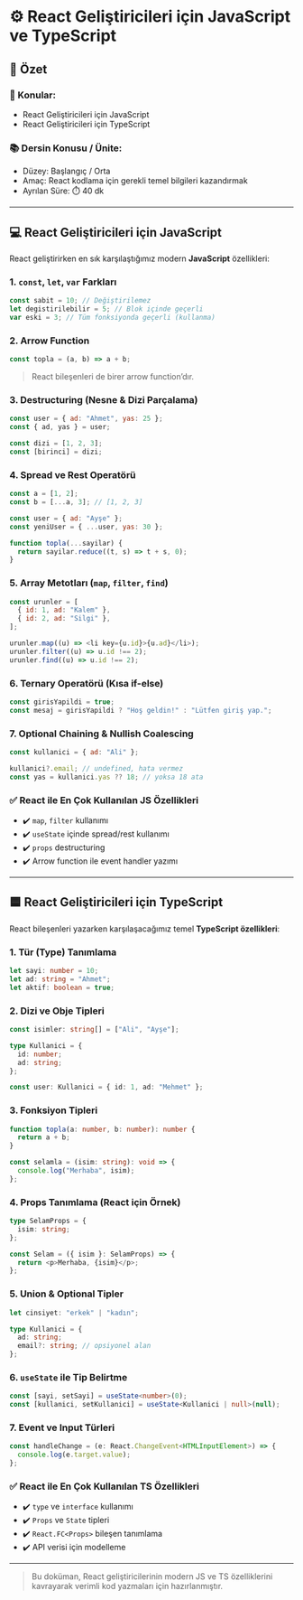 # ⚙️ React Geliştiricileri için JavaScript ve TypeScript

## 📌 Özet

### 🎯 Konular:

- React Geliştiricileri için JavaScript
- React Geliştiricileri için TypeScript

### 📚 Dersin Konusu / Ünite:

- Düzey: Başlangıç / Orta
- Amaç: React kodlama için gerekli temel bilgileri kazandırmak
- Ayrılan Süre: ⏱️ 40 dk

---

## 💻 React Geliştiricileri için JavaScript

React geliştirirken en sık karşılaştığımız modern **JavaScript** özellikleri:

### 1. `const`, `let`, `var` Farkları

```js
const sabit = 10; // Değiştirilemez
let degistirilebilir = 5; // Blok içinde geçerli
var eski = 3; // Tüm fonksiyonda geçerli (kullanma)
```

### 2. Arrow Function

```js
const topla = (a, b) => a + b;
```

> React bileşenleri de birer arrow function’dır.

### 3. Destructuring (Nesne & Dizi Parçalama)

```js
const user = { ad: "Ahmet", yas: 25 };
const { ad, yas } = user;

const dizi = [1, 2, 3];
const [birinci] = dizi;
```

### 4. Spread ve Rest Operatörü

```js
const a = [1, 2];
const b = [...a, 3]; // [1, 2, 3]

const user = { ad: "Ayşe" };
const yeniUser = { ...user, yas: 30 };

function topla(...sayilar) {
  return sayilar.reduce((t, s) => t + s, 0);
}
```

### 5. Array Metotları (`map`, `filter`, `find`)

```js
const urunler = [
  { id: 1, ad: "Kalem" },
  { id: 2, ad: "Silgi" },
];

urunler.map((u) => <li key={u.id}>{u.ad}</li>);
urunler.filter((u) => u.id !== 2);
urunler.find((u) => u.id !== 2);
```

### 6. Ternary Operatörü (Kısa if-else)

```js
const girisYapildi = true;
const mesaj = girisYapildi ? "Hoş geldin!" : "Lütfen giriş yap.";
```

### 7. Optional Chaining & Nullish Coalescing

```js
const kullanici = { ad: "Ali" };

kullanici?.email; // undefined, hata vermez
const yas = kullanici.yas ?? 18; // yoksa 18 ata
```

### ✅ React ile En Çok Kullanılan JS Özellikleri

- ✔️ `map`, `filter` kullanımı
- ✔️ `useState` içinde spread/rest kullanımı
- ✔️ `props` destructuring
- ✔️ Arrow function ile event handler yazımı

---

## 🟦 React Geliştiricileri için TypeScript

React bileşenleri yazarken karşılaşacağımız temel **TypeScript özellikleri**:

### 1. Tür (Type) Tanımlama

```ts
let sayi: number = 10;
let ad: string = "Ahmet";
let aktif: boolean = true;
```

### 2. Dizi ve Obje Tipleri

```ts
const isimler: string[] = ["Ali", "Ayşe"];

type Kullanici = {
  id: number;
  ad: string;
};

const user: Kullanici = { id: 1, ad: "Mehmet" };
```

### 3. Fonksiyon Tipleri

```ts
function topla(a: number, b: number): number {
  return a + b;
}

const selamla = (isim: string): void => {
  console.log("Merhaba", isim);
};
```

### 4. Props Tanımlama (React için Örnek)

```ts
type SelamProps = {
  isim: string;
};

const Selam = ({ isim }: SelamProps) => {
  return <p>Merhaba, {isim}</p>;
};
```

### 5. Union & Optional Tipler

```ts
let cinsiyet: "erkek" | "kadın";

type Kullanici = {
  ad: string;
  email?: string; // opsiyonel alan
};
```

### 6. `useState` ile Tip Belirtme

```ts
const [sayi, setSayi] = useState<number>(0);
const [kullanici, setKullanici] = useState<Kullanici | null>(null);
```

### 7. Event ve Input Türleri

```ts
const handleChange = (e: React.ChangeEvent<HTMLInputElement>) => {
  console.log(e.target.value);
};
```

### ✅ React ile En Çok Kullanılan TS Özellikleri

- ✔️ `type` ve `interface` kullanımı
- ✔️ `Props` ve `State` tipleri
- ✔️ `React.FC<Props>` bileşen tanımlama
- ✔️ API verisi için modelleme

---

> Bu doküman, React geliştiricilerinin modern JS ve TS özelliklerini kavrayarak verimli kod yazmaları için hazırlanmıştır.
